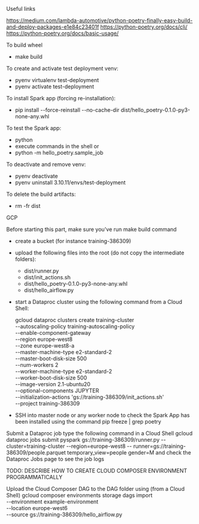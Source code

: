 Useful links

https://medium.com/lambda-automotive/python-poetry-finally-easy-build-and-deploy-packages-e1e84c23401f
https://python-poetry.org/docs/cli/
https://python-poetry.org/docs/basic-usage/

To build wheel
- make build

To create and activate test deployment venv:
- pyenv virtualenv test-deployment
- pyenv activate test-deployment

To install Spark app (forcing re-installation):
- pip install --force-reinstall --no-cache-dir dist/hello_poetry-0.1.0-py3-none-any.whl

To test the Spark app:
- python
- execute commands in the shell
  or
- python -m hello_poetry.sample_job

To deactivate and remove venv:
- pyenv deactivate
- pyenv uninstall 3.10.11/envs/test-deployment

To delete the build artifacts:
- rm -fr dist

GCP

Before starting this part, make sure you've run make build command

- create a bucket (for instance training-386309)
- upload the following files into the root (do not copy the intermediate folders):
    - dist/runner.py
    - dist/init_actions.sh
    - dist/hello_poetry-0.1.0-py3-none-any.whl
    - dist/hello_airflow.py
- start a Dataproc cluster using the following command from a Cloud Shell:

  gcloud dataproc clusters create training-cluster \
  --autoscaling-policy training-autoscaling-policy \
  --enable-component-gateway \
  --region europe-west8 \
  --zone europe-west8-a \
  --master-machine-type e2-standard-2 \
  --master-boot-disk-size 500 \
  --num-workers 2 \
  --worker-machine-type e2-standard-2 \
  --worker-boot-disk-size 500 \
  --image-version 2.1-ubuntu20 \
  --optional-components JUPYTER \
  --initialization-actions 'gs://training-386309/init_actions.sh' \
  --project training-386309

- SSH into master node or any worker node to check the Spark App has been installed using the command
  pip freeze | grep poetry

Submit a Dataproc job type the following command in a Cloud Shell
gcloud dataproc jobs submit pyspark gs://training-386309/runner.py --cluster=training-cluster --region=europe-west8 -- runner=gs://training-386309/people.parquet temporary_view=people gender=M
and check the Dataproc Jobs page to see the job logs

TODO: DESCRIBE HOW TO CREATE CLOUD COMPOSER ENVIRONMENT PROGRAMMATICALLY


Upload the Cloud Composer DAG to the DAG folder using (from a Cloud Shell)
gcloud composer environments storage dags import \
--environment example-environment \
--location europe-west6 \
--source gs://training-386309/hello_airflow.py


